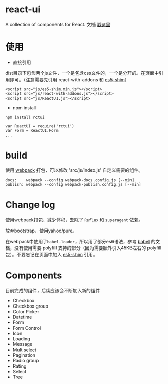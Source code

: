 # react-ui

A collection of components for React.
文档 [戳这里](http://lobos.github.io/react-ui/)

# 使用

 - 直接引用

dist目录下包含两个js文件，一个是包含css文件的，一个是分开的。在页面中引用即可。（注意需要先引用 react-with-addons 和 [es5-shim](https://github.com/es-shims/es5-shim)）
```
<script src="js/es5-shim.min.js"></script>
<script src="js/react-with-addons.js"></script>
<script src="js/ReactUI.js"></script>
```

 - npm install
```
npm install rctui
```
```
var ReactUI = require('rctui')
var Form = ReactUI.Form
...
```

# build
使用 [webpack](http://webpack.github.io/) 打包，可以修改 'src/js/index.js' 自定义需要的组件。
```
docs:    webpack --config webpack-docs.config.js [--min]
publish: webpack --config webpack-publish.config.js [--min]
```

# Change log
使用webpack打包，减少体积，去除了 `Reflux` 和 `superagent` 依赖。

放弃bootstrap，使用yahoo/pure。

在webpack中使用了`babel-loader`，所以用了部分es6语法，参考 [babel](https://babeljs.io/docs/learn-es2015/) 的文档，没有使用需要 polyfill 支持的部分（因为需要额外引入45KB左右的 polyfill 包）。不要忘记在页面中加入 [es5-shim](https://github.com/es-shims/es5-shim) 引用。

# Components
目前完成的组件，后续应该会不断加入新的组件

- Checkbox
- Checkbox group
- Color Picker
- Datetime
- Form
- Form Control
- Icon
- Loading
- Message
- Mult select
- Pagination
- Radio group
- Rating
- Select
- Tree
